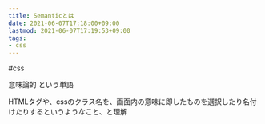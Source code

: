 ```yaml
---
title: Semanticとは
date: 2021-06-07T17:18:00+09:00
lastmod: 2021-06-07T17:19:53+09:00
tags:
- css
---
```


\#css

意味論的 という単語

HTMLタグや、cssのクラス名を、画面内の意味に即したものを選択したり名付けたりするというようなこと、と理解
